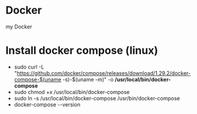 # Docker
my Docker

# **Install docker compose (linux)**

- sudo curl -L "https://github.com/docker/compose/releases/download/1.29.2/docker-compose-$(uname -s)-$(uname -m)" -o **/usr/local/bin/docker-compose**
- sudo chmod +x /usr/local/bin/docker-compose
- sudo ln -s /usr/local/bin/docker-compose /usr/bin/docker-compose
- docker-compose --version

